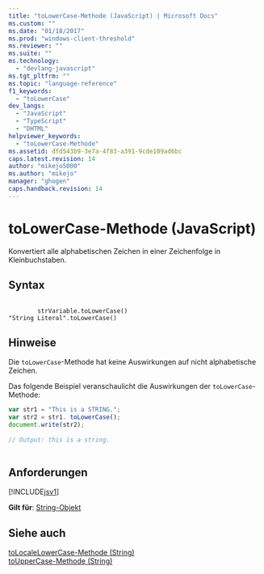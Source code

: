 ```yaml
---
title: "toLowerCase-Methode (JavaScript) | Microsoft Docs"
ms.custom: ""
ms.date: "01/18/2017"
ms.prod: "windows-client-threshold"
ms.reviewer: ""
ms.suite: ""
ms.technology: 
  - "devlang-javascript"
ms.tgt_pltfrm: ""
ms.topic: "language-reference"
f1_keywords: 
  - "toLowerCase"
dev_langs: 
  - "JavaScript"
  - "TypeScript"
  - "DHTML"
helpviewer_keywords: 
  - "toLowerCase-Methode"
ms.assetid: dfd543b9-3e7a-4f83-a391-9cde109ad6bc
caps.latest.revision: 14
author: "mikejo5000"
ms.author: "mikejo"
manager: "ghogen"
caps.handback.revision: 14
---
```

# toLowerCase-Methode (JavaScript)
Konvertiert alle alphabetischen Zeichen in einer Zeichenfolge in Kleinbuchstaben.  
  
## Syntax  
  
```  
  
        strVariable.toLowerCase()  
"String Literal".toLowerCase()   
```  
  
## Hinweise  
 Die `toLowerCase`\-Methode hat keine Auswirkungen auf nicht alphabetische Zeichen.  
  
 Das folgende Beispiel veranschaulicht die Auswirkungen der `toLowerCase`\-Methode:  
  
```javascript  
var str1 = "This is a STRING.";  
var str2 = str1. toLowerCase();  
document.write(str2);  
  
// Output: this is a string.  
  
```  
  
## Anforderungen  
 [!INCLUDE[jsv1](../../includes/jsv1-md.md)]  
  
 **Gilt für**: [String\-Objekt](../../javascript/reference/string-object-javascript.md)  
  
## Siehe auch  
 [toLocaleLowerCase\-Methode \(String\)](../../javascript/reference/tolocalelowercase-method-string-javascript.md)   
 [toUpperCase\-Methode \(String\)](../../javascript/reference/touppercase-method-string-javascript.md)